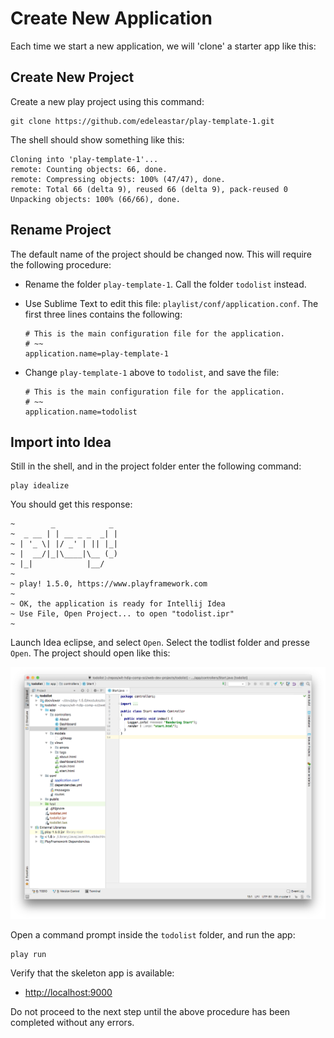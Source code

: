 # Create New Application

Each time we start a new application, we will 'clone' a starter app like this:

## Create New Project

Create a new play project using this command:

~~~
git clone https://github.com/edeleastar/play-template-1.git
~~~

The shell should show something like this:

~~~
Cloning into 'play-template-1'...
remote: Counting objects: 66, done.
remote: Compressing objects: 100% (47/47), done.
remote: Total 66 (delta 9), reused 66 (delta 9), pack-reused 0
Unpacking objects: 100% (66/66), done.
~~~

## Rename Project

The default name of the project should be changed now. This will require the following procedure:

- Rename the folder `play-template-1`. Call the folder `todolist` instead.
- Use Sublime Text to edit this file: `playlist/conf/application.conf`. The first three lines contains the following:

    ~~~
    # This is the main configuration file for the application.
    # ~~
    application.name=play-template-1
    ~~~

- Change `play-template-1` above to `todolist`, and save the file:

    ~~~
    # This is the main configuration file for the application.
    # ~~
    application.name=todolist
    ~~~

## Import into Idea

Still in the shell, and in the project folder enter the following command:

~~~
play idealize
~~~

You should get this response:

~~~
~        _            _
~  _ __ | | __ _ _  _| |
~ | '_ \| |/ _' | || |_|
~ |  __/|_|\____|\__ (_)
~ |_|            |__/
~
~ play! 1.5.0, https://www.playframework.com
~
~ OK, the application is ready for Intellij Idea
~ Use File, Open Project... to open "todolist.ipr"
~
~~~

Launch Idea eclipse, and select `Open`. Select the todlist folder and presse `Open`. The project should open like this:

![](img/01x.png)

Open a command prompt inside the `todolist` folder, and run the app:

~~~
play run
~~~

Verify that the skeleton app is available:

- <http://localhost:9000>

Do not proceed to the next step until the above procedure has been completed without any errors.
